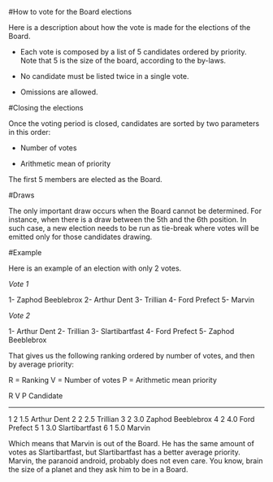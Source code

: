 #How to vote for the Board elections

Here is a description about how the vote is made for the elections of the Board.

- Each vote is composed by a list of 5 candidates ordered by priority. Note that 5
is the size of the board, according to the by-laws.

- No candidate must be listed twice in a single vote.

- Omissions are allowed.

#Closing the elections

Once the voting period is closed, candidates are sorted by two parameters in
this order:

- Number of votes

- Arithmetic mean of priority

The first 5 members are elected as the Board.

#Draws

The only important draw occurs when the Board cannot be determined. For
instance, when there is a draw between the 5th and the 6th position. In such
case, a new election needs to be run as tie-break where votes will be emitted
only for those candidates drawing.

#Example

Here is an example of an election with only 2 votes.

*Vote 1*

1- Zaphod Beeblebrox
2- Arthur Dent
3- Trillian
4- Ford Prefect
5- Marvin

*Vote 2*

1- Arthur Dent
2- Trillian
3- Slartibartfast
4- Ford Prefect
5- Zaphod Beeblebrox

That gives us the following ranking ordered by number of votes, and then by
average priority:

R = Ranking
V = Number of votes
P = Arithmetic mean priority

R V P   Candidate
- - --- -------------------
1 2 1.5 Arthur Dent
2 2 2.5 Trillian
3 2 3.0 Zaphod Beeblebrox
4 2 4.0 Ford Prefect 
5 1 3.0 Slartibartfast
6 1 5.0 Marvin

Which means that Marvin is out of the Board. He has the same amount of votes as
Slartibartfast, but Slartibartfast has a better average priority. Marvin, the
paranoid android, probably does not even care. You know, brain the size of a
planet and they ask him to be in a Board.

